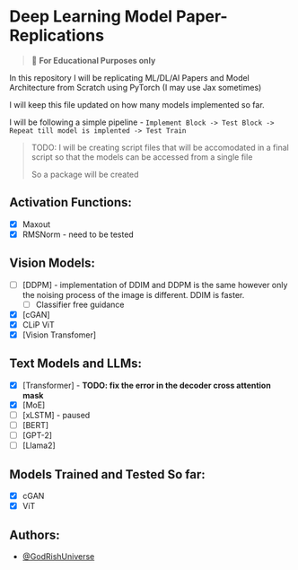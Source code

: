 # Deep Learning Model Paper-Replications

> 📝  **For Educational Purposes only**

In this repository I will be replicating ML/DL/AI Papers and Model Architecture from Scratch using PyTorch (I may use Jax sometimes)

I will keep this file updated on how many models implemented so far.

I will be following a simple pipeline - `Implement Block -> Test Block -> Repeat till model is implented -> Test Train`

> TODO: I will be creating script files that will be accomodated in a final script so that the models can be accessed from a single file
>
> So a package will be created

## Activation Functions:

* [X] Maxout
* [X] RMSNorm - need to be tested

## Vision Models:

* [ ] [DDPM] - implementation of DDIM and DDPM is the same however only the noising process of the image is different. DDIM is faster.
  * [ ] Classifier free guidance
* [X] [cGAN]
* [X] CLiP ViT
* [X] [Vision Transfomer]

## Text Models and LLMs:

* [X] [Transformer] - **TODO: fix the error in the decoder cross attention mask**
* [X] [MoE]
* [ ] [xLSTM] - paused
* [ ] [BERT]
* [ ] [GPT-2]
* [ ] [Llama2]

## Models Trained and Tested So far:

* [X] cGAN
* [X] ViT

## Authors:

- [@GodRishUniverse](https://github.com/GodRishUniverse)
